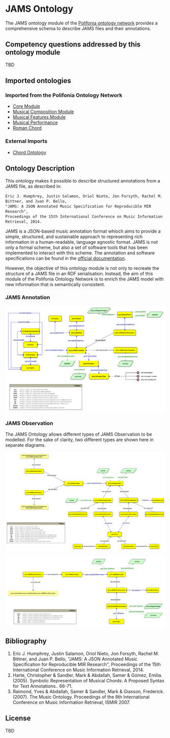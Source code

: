 # JAMS Ontology
The JAMS ontology module of the [Polifonia ontology network](https://github.com/polifonia-project/ontology-network) provides a comprehensive schema to describe JAMS files and their annotations.

## Competency questions addressed by this ontology module

TBD

## Imported ontologies
### Imported from the Polifonia Ontology Network

- [Core Module](https://github.com/polifonia-project/core-ontology/)
- [Musical Composition Module](https://github.com/polifonia-project/musical-composition-ontology/)
- [Musical Features Module](https://github.com/polifonia-project/musical-features-ontology/)
- [Musical Performance](https://github.com/polifonia-project/musical-performance-ontology/)
- [Roman Chord](https://github.com/polifonia-project/roman-chord-ontology/)

### External Imports
- [Chord Ontology](http://motools.sourceforge.net/chord_draft_1/chord.html)

## Ontology Description

This ontology makes it possible to describe structured annotations from a JAMS file, as described in:

```
Eric J. Humphrey, Justin Salamon, Oriol Nieto, Jon Forsyth, Rachel M. Bittner, and Juan P. Bello, 
"JAMS: A JSON Annotated Music Specification for Reproducible MIR Research", 
Proceedings of the 15th International Conference on Music Information Retrieval, 2014.
``` 

JAMS is a JSON-based music annotation format whioch aims to provide a simple, structured, and sustainable approach to representing rich information in a human-readable, language agnostic format.
JAMS is not only a formal scheme, but also a set of software tools that has been implemented to interact with this scheme. The annotation and software specifications can be found in the [official documentation](https://jams.readthedocs.io/en/stable/).

However, the objective of this ontology module is not only to recreate the structure of a JAMS file in an RDF serialisation. Instead, the aim of this module of the Polifonia Ontology Network is to enrich the JAMS model with new information that is semantically consistent. 

### JAMS Annotation
![jams-annotation](./assets/jams-annotation.png)

### JAMS Observation
The JAMS Ontology allows different types of JAMS Observation to be modelled. 
For the sake of clarity, two different types are shown here in separate diagrams. 

![jams-observations](./assets/jams-observations.png)

![jams-pattern](./assets/jams-pattern.png)

## Bibliography

1. Eric J. Humphrey, Justin Salamon, Oriol Nieto, Jon Forsyth, Rachel M. Bittner, and Juan P. Bello, 
"JAMS: A JSON Annotated Music Specification for Reproducible MIR Research", 
Proceedings of the 15th International Conference on Music Information Retrieval, 2014.
2. Harte, Christopher & Sandler, Mark & Abdallah, Samer & Gómez, Emilia. (2005). Symbolic Representation of Musical Chords: A Proposed Syntax for Text Annotations.. 66-71. 
3. Raimond, Yves & Abdallah, Samer & Sandler, Mark & Giasson, Frederick. (2007). The Music Ontology. Proceedings of the 8th International Conference on Music Information Retrieval, ISMIR 2007. 

## License

TBD
